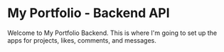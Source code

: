 # My Portfolio - Backend API

Welcome to My Portfolio Backend. This is where I'm going to set up the apps for projects, likes, comments, and messages. 